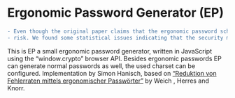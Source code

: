 # Ergonomic Password Generator (EP)

```diff
- Even though the original paper claims that the ergonomic password scheme is secure, this might not be the case. Use at your own 
- risk. We found some statistical issues indicating that the security might not be as high as claimed by the authors. 
```

This is EP a small ergonomic password generator, written in JavaScript using the “window.crypto” browser API. Besides ergonomic passwords EP can generate normal passwords as well, the used charset can be configured.
Implementation by Simon Hanisch, based on [“Reduktion von Fehlerraten mittels ergonomischer Passwörter”](http://www.hochschule-trier.de/fileadmin/users/229/DACH_Herres_Weich-1.8.pdf) by Weich , Herres and Knorr.


